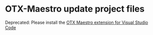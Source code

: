 # OTX-Maestro update project files

Deprecated: Please install the [OTX Maestro extension for Visual Studio Code](https://marketplace.visualstudio.com/items?itemName=onethinx.otx-maestro)
